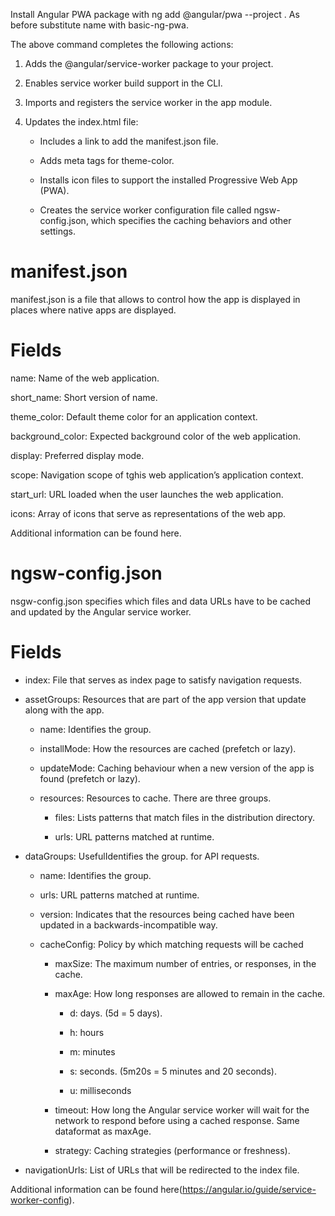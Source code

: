 Install Angular PWA package with ng add @angular/pwa --project <name>. As before substitute name with basic-ng-pwa.

The above command completes the following actions:

1. Adds the @angular/service-worker package to your project.

2. Enables service worker build support in the CLI.

3. Imports and registers the service worker in the app module.

4. Updates the index.html file:

   - Includes a link to add the manifest.json file.

   - Adds meta tags for theme-color.

   - Installs icon files to support the installed Progressive Web App (PWA).

   - Creates the service worker configuration file called ngsw-config.json, which specifies the caching behaviors and other settings.

# manifest.json

manifest.json is a file that allows to control how the app is displayed in places where native apps are displayed.

# Fields

name: Name of the web application.

short_name: Short version of name.

theme_color: Default theme color for an application context.

background_color: Expected background color of the web application.

display: Preferred display mode.

scope: Navigation scope of tghis web application’s application context.

start_url: URL loaded when the user launches the web application.

icons: Array of icons that serve as representations of the web app.

Additional information can be found here.

# ngsw-config.json

nsgw-config.json specifies which files and data URLs have to be cached and updated by the Angular service worker.

# Fields

- index: File that serves as index page to satisfy navigation requests.

- assetGroups: Resources that are part of the app version that update along with the app.

  - name: Identifies the group.

  - installMode: How the resources are cached (prefetch or lazy).

  - updateMode: Caching behaviour when a new version of the app is found (prefetch or lazy).

  - resources: Resources to cache. There are three groups.

    - files: Lists patterns that match files in the distribution directory.

    - urls: URL patterns matched at runtime.

- dataGroups: UsefulIdentifies the group. for API requests.

  - name: Identifies the group.

  - urls: URL patterns matched at runtime.

  - version: Indicates that the resources being cached have been updated in a backwards-incompatible way.

  - cacheConfig: Policy by which matching requests will be cached

    - maxSize: The maximum number of entries, or responses, in the cache.

    - maxAge: How long responses are allowed to remain in the cache.

      - d: days. (5d = 5 days).

      - h: hours

      - m: minutes

      - s: seconds. (5m20s = 5 minutes and 20 seconds).

      - u: milliseconds

    - timeout: How long the Angular service worker will wait for the network to respond before using a cached response. Same dataformat as maxAge.

    - strategy: Caching strategies (performance or freshness).

- navigationUrls: List of URLs that will be redirected to the index file.

Additional information can be found here(https://angular.io/guide/service-worker-config).
